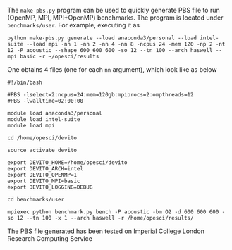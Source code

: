 The `make-pbs.py` program can be used to quickly generate PBS file to run (OpenMP, MPI, MPI+OpenMP) benchmarks. The program is located under `benchmarks/user`. For example, executing it as

`python make-pbs.py generate --load anaconda3/personal --load intel-suite --load mpi -nn 1 -nn 2 -nn 4 -nn 8 -ncpus 24 -mem 120 -np 2 -nt 12 -P acoustic --shape 600 600 600 -so 12 --tn 100 --arch haswell --mpi basic -r ~/opesci/results`

One obtains 4 files (one for each `nn` argument), which look like as below

```
#!/bin/bash

#PBS -lselect=2:ncpus=24:mem=120gb:mpiprocs=2:ompthreads=12
#PBS -lwalltime=02:00:00

module load anaconda3/personal
module load intel-suite
module load mpi

cd /home/opesci/devito

source activate devito

export DEVITO_HOME=/home/opesci/devito
export DEVITO_ARCH=intel
export DEVITO_OPENMP=1
export DEVITO_MPI=basic
export DEVITO_LOGGING=DEBUG

cd benchmarks/user

mpiexec python benchmark.py bench -P acoustic -bm O2 -d 600 600 600 -so 12 --tn 100 -x 1 --arch haswell -r /home/opesci/results/
```

The PBS file generated has been tested on Imperial College London Research Computing Service 
